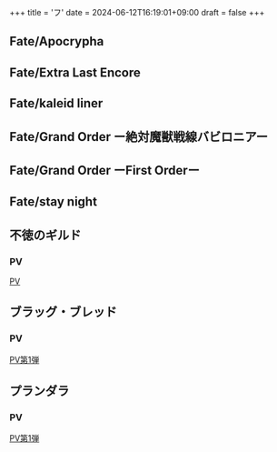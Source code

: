 +++
title = 'フ'
date = 2024-06-12T16:19:01+09:00
draft = false
+++

## Fate/Apocrypha

  

## Fate/Extra Last Encore

## Fate/kaleid liner

  

## Fate/Grand Order ー絶対魔獣戦線バビロニアー

  

## Fate/Grand Order ーFirst Orderー

  

## Fate/stay night

  

## 不徳のギルド

### PV
[PV](https://www.youtube.com/watch?v=U5yafwc1l1I)

## ブラッグ・ブレッド

### PV
[PV第1弾](https://www.youtube.com/watch?v=pqzHE-Y6538)

## プランダラ
### PV
[PV第1弾](https://www.youtube.com/watch?v=FVylUdXqQ_s)

